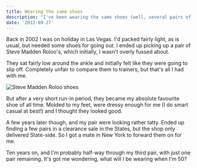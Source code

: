 ```yaml
---
title: Wearing the same shoes
description: "I've been wearing the same shoes (well, several pairs of the same model) for ten years..."
date: '2012-09-27'
---
```


Back in 2002 I was on holiday in Las Vegas. I'd packed fairly light, as is usual, but needed some shoes for going out. I ended up picking up a pair of Steve Madden Roloo's, which initially, I wasn't overly fussed about.

They sat fairly low around the ankle and initially felt like they were going to slip off. Completely unfair to compare them to trainers, but that's all I had with me.

<img src="https://i.imgur.com/0urkr.jpg" alt="Steve Madden Roloo shoes" />

But after a very short run-in period, they became my absolute favourite shoe of all time. Molded to my feet, were dressy enough for me (I do smart casual at best!) and I thought they looked good.

A few years later though, and my pair were looking rather tatty. Ended up finding a few pairs in a clearance sale in the States, but the shop only delivered State-side. So I got a mate in New York to forward them on for me.

Ten years on, and I'm probably half-way through my third pair, with just one pair remaining. It's got me wondering, what will I be wearing when I'm 50?